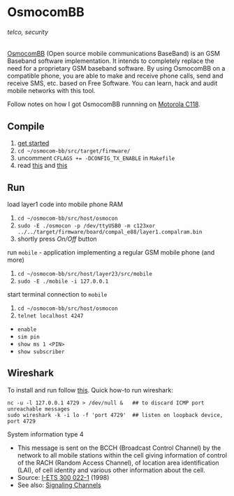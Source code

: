 # OsmocomBB
###### telco, security

[OsmocomBB](http://bb.osmocom.org/trac/) (Open source mobile communications BaseBand) is an GSM Baseband software implementation. It intends to completely replace the need for a proprietary GSM baseband software. By using OsmocomBB on a compatible phone, you are able to make and receive phone calls, send and receive SMS, etc. based on Free Software. You can learn, hack and audit mobile networks with this tool.

Follow notes on how I got OsmocomBB runnning on [Motorola C118](http://files.openhouse.sk/pics/motorola_c118.jpg).

## Compile
 1. [get started](http://bb.osmocom.org/trac/wiki/GettingStarted)
 1. `cd ~/osmocom-bb/src/target/firmware/`
 1. uncomment `CFLAGS += -DCONFIG_TX_ENABLE` in `Makefile`
 1. read [this](http://baseband-devel.722152.n3.nabble.com/I-wanna-make-sure-why-LOCATION-UPDATE-REQUEST-is-always-faild-td2655847.html) and [this](http://bb.osmocom.org/trac/wiki/SIMReader)

## Run
load layer1 code into mobile phone RAM

 1. `cd ~/osmocom-bb/src/host/osmocon`
 1. `sudo -E ./osmocon -p /dev/ttyUSB0 -m c123xor ../../target/firmware/board/compal_e88/layer1.compalram.bin`
 1. shortly press _On/Off_ button

run `mobile` - application implementing a regular GSM mobile phone (and more)

 1. `cd ~/osmocom-bb/src/host/layer23/src/mobile`
 1. `sudo -E ./mobile -i 127.0.0.1`

start terminal connection to `mobile`

 1. `cd ~/osmocom-bb/src/host/osmocon`
 1. `telnet localhost 4247`
  * `enable`
  * `sim pin`
  * `show ms 1 <PIN>`
  * `show subscriber`

## Wireshark

To install and run follow [this](http://bb.osmocom.org/trac/wiki/WiresharkIntegration). Quick how-to run wireshark:

    nc -u -l 127.0.0.1 4729 > /dev/null &   ## to discard ICMP port unreachable messages
    sudo wireshark -k -i lo -f 'port 4729'  ## listen on loopback device, port 4729

System information type 4

 * This message is sent on the BCCH (Broadcast Control Channel) by the network to all mobile stations within the cell giving information of control of the RACH (Random Access Channel), of location area identification (LAI), of cell identity and various other information about the cell.
 * Source: [I-ETS 300 022-1](http://www.scribd.com/doc/58945903/46/System-information-type-4) (1998)
 * See also: [Signaling Channels](http://www.gsmfordummies.com/tdma/logical.shtml)
